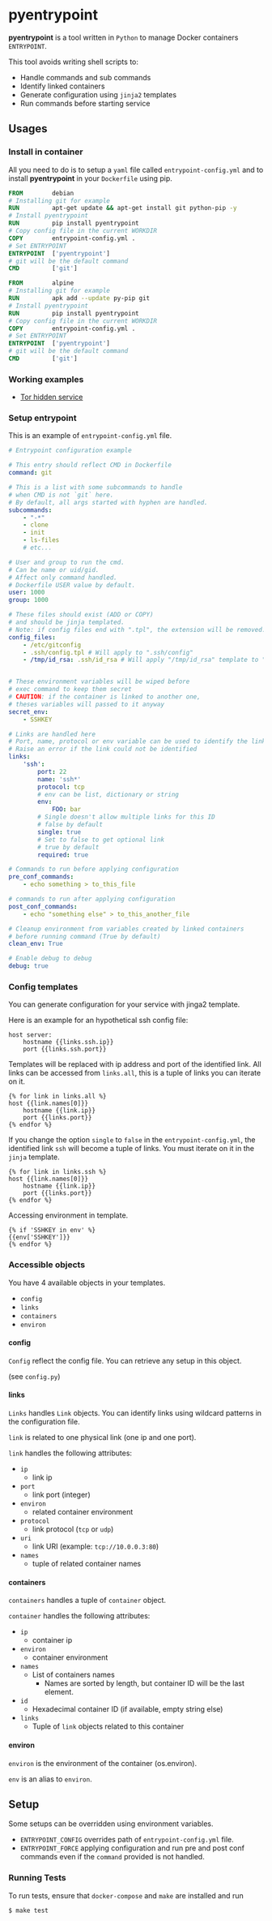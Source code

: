 # pyentrypoint

__pyentrypoint__ is a tool written in `Python` to manage Docker containers `ENTRYPOINT`.

This tool avoids writing shell scripts to:
 - Handle commands and sub commands
 - Identify linked containers
 - Generate configuration using `jinja2` templates
 - Run commands before starting service


## Usages

### Install in container

All you need to do is to setup a `yaml` file called `entrypoint-config.yml` and to install __pyentrypoint__ in your `Dockerfile` using pip.

```dockerfile
FROM        debian
# Installing git for example
RUN         apt-get update && apt-get install git python-pip -y
# Install pyentrypoint
RUN         pip install pyentrypoint
# Copy config file in the current WORKDIR
COPY        entrypoint-config.yml .
# Set ENTRYPOINT
ENTRYPOINT  ['pyentrypoint']
# git will be the default command
CMD         ['git']
```

```dockerfile
FROM        alpine
# Installing git for example
RUN         apk add --update py-pip git
# Install pyentrypoint
RUN         pip install pyentrypoint
# Copy config file in the current WORKDIR
COPY        entrypoint-config.yml .
# Set ENTRYPOINT
ENTRYPOINT  ['pyentrypoint']
# git will be the default command
CMD         ['git']
```

### Working examples
 - [Tor hidden service](https://github.com/cmehay/docker-tor-hidden-service)

### Setup entrypoint

This is an example of `entrypoint-config.yml` file.

```yaml
# Entrypoint configuration example

# This entry should reflect CMD in Dockerfile
command: git

# This is a list with some subcommands to handle
# when CMD is not `git` here.
# By default, all args started with hyphen are handled.
subcommands:
    - "-*"
    - clone
    - init
    - ls-files
    # etc...

# User and group to run the cmd.
# Can be name or uid/gid.
# Affect only command handled.
# Dockerfile USER value by default.
user: 1000
group: 1000

# These files should exist (ADD or COPY)
# and should be jinja templated.
# Note: if config files end with ".tpl", the extension will be removed.
config_files:
    - /etc/gitconfig
    - .ssh/config.tpl # Will apply to ".ssh/config"
    - /tmp/id_rsa: .ssh/id_rsa # Will apply "/tmp/id_rsa" template to ".ssh/id_rsa"


# These environment variables will be wiped before
# exec command to keep them secret
# CAUTION: if the container is linked to another one,
# theses variables will passed to it anyway
secret_env:
    - SSHKEY

# Links are handled here
# Port, name, protocol or env variable can be used to identify the links
# Raise an error if the link could not be identified
links:
    'ssh':
        port: 22
        name: 'ssh*'
        protocol: tcp
        # env can be list, dictionary or string
        env:
            FOO: bar
        # Single doesn't allow multiple links for this ID
        # false by default
        single: true
        # Set to false to get optional link
        # true by default
        required: true

# Commands to run before applying configuration
pre_conf_commands:
    - echo something > to_this_file

# commands to run after applying configuration
post_conf_commands:
    - echo "something else" > to_this_another_file

# Cleanup environment from variables created by linked containers
# before running command (True by default)
clean_env: True

# Enable debug to debug
debug: true
```

### Config templates

You can generate configuration for your service with jinga2 template.

Here is an example for an hypothetical ssh config file:

```jinga
host server:
    hostname {{links.ssh.ip}}
    port {{links.ssh.port}}
```

Templates will be replaced with ip address and port of the identified link. All links can be accessed from `links.all`, this is a tuple of links you can iterate on it.

```jinga
{% for link in links.all %}
host {{link.names[0]}}
    hostname {{link.ip}}
    port {{links.port}}
{% endfor %}
```

If you change the option `single` to `false` in the `entrypoint-config.yml`, the identified link `ssh` will become a tuple of links. You must iterate on it in the `jinja` template.

```jinga
{% for link in links.ssh %}
host {{link.names[0]}}
    hostname {{link.ip}}
    port {{links.port}}
{% endfor %}
```

Accessing environment in template.

```jinga
{% if 'SSHKEY in env' %}
{{env['SSHKEY']}}
{% endfor %}
```

### Accessible objects

You have 4 available objects in your templates.

 - `config`
 - `links`
 - `containers`
 - `environ`

#### config

`Config` reflect the config file. You can retrieve any setup in this object.

(see `config.py`)

#### links

`Links` handles `Link` objects. You can identify links using wildcard patterns in the configuration file.

`link` is related to one physical link (one ip and one port).

`link` handles the following attributes:
  - `ip`
    - link ip
  - `port`
    - link port (integer)
  - `environ`
    - related container environment
  - `protocol`
    - link protocol (`tcp` or `udp`)
  - `uri`
    - link URI (example: `tcp://10.0.0.3:80`)
  - `names`
    - tuple of related container names

#### containers
`containers` handles a tuple of `container` object.

`container` handles the following attributes:
  - `ip`
    - container ip
  - `environ`
    - container environment
  - `names`
    - List of containers names
      - Names are sorted by length, but container ID will be the last element.
  - `id`
    - Hexadecimal container ID (if available, empty string else)
  - `links`
    - Tuple of `link` objects related to this container

#### environ
`environ` is the environment of the container (os.environ).

`env` is an alias to `environ`.


## Setup

Some setups can be overridden using environment variables.

- `ENTRYPOINT_CONFIG` overrides path of `entrypoint-config.yml` file.
- `ENTRYPOINT_FORCE` applying configuration and run pre and post conf commands even if the `command` provided is not handled.

### Running Tests

To run tests, ensure that `docker-compose` and `make` are installed and run

```shell
$ make test
```
